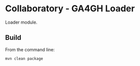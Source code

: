 # Collaboratory - GA4GH Loader

Loader module.

## Build

From the command line:

```shell
mvn clean package
```